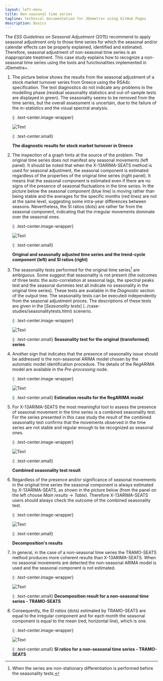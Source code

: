 ```yaml
---
layout: left-menu
title: Non-seasonal time series
tagline: technical documentation for JDemetra+ using GitHub Pages
description: Basics
---
```

The *ESS Guidelines on Seasonal Adjustment* (2015) recommend to apply
seasonal adjustment only to those time series for which the seasonal
and/or calendar effects can be properly explained, identified and
estimated. Therefore, seasonal adjustment of non-seasonal time series is
an inappropriate treatment. This case study explains how to recognize a
non-seasonal time series using the tools and functionalities implemented
in JDemetra+.

1.  The picture below shows the results from the seasonal adjustment
    of a stock market turnover series from Greece using the RSA4c
    specification. The test diagnostics do not indicate any problems in
    the modelling phase (residual seasonality statistics and
    out-of-sample tests are displayed in green). The seasonality seems
    to be removed from the time series, but the overall assessment is
    uncertain, due to the failure of the m-statistics and the visual
    spectral analysis.

	{: .text-center.image-wrapper}

	![Text](/assets/img/user-guide/UG_SA_image5.jpg)

	{: .text-center.small}
	
	**The diagnostic results for stock market turnover in Greece**

2.  The inspection of a graph hints at the source of the problem. The
    original time series does not manifest any seasonal movements (left
    panel). It should be noted that when the X-13ARIMA-SEATS method is used
    for seasonal adjustment, the seasonal component is estimated
    regardless of the properties of the original time series (right panel).
    It means that the seasonal component is estimated even if there are
    no signs of the presence of seasonal fluctuations in the time
    series. In the picture below the seasonal component (blue line) is
    moving rather than being stable and the averages for the specific months
    (red lines) are not at the same level, suggesting some intra-year
    differences between seasons. Nevertheless, the SI ratios (dots) are
    rather far from the seasonal component, indicating that the irregular
    movements dominate over the seasonal ones.

	{: .text-center.image-wrapper}

	![Text](/assets/img/user-guide/UG_SA_image6.jpg)

	{: .text-center.small}

	**Original and seasonally adjusted time series and the trend-cycle component (left) and SI ratios (right)**

3.  The seasonality tests performed for the original time series[^1] are
    ambiguous. Some suggest that seasonality is not present (the
    outcomes of three tests: the auto-correlation at seasonal lags, the
    spectral peaks test and the seasonal dummies test all indicate no
    seasonality in the original time series). These tests are available
    in the *Diagnostic* section of the output tree. The seasonality tests can be
    executed independently from the seasonal adjustment proces. The descriptions of
    these tests are given in the [*Seasonality tests*] (../case-studies/seasonalitytests.html) scenerio. 
	

	{: .text-center.image-wrapper}

	![Text](/assets/img/user-guide/UG_SA_image7.jpg)

	{: .text-center.small}
	**Seasonality test for the original (transformed) series**

4.  Another sign that indicates that the presence of seasonality issue
    should be addressed is the non-seasonal ARIMA model chosen by the
    automatic model identification procedure. The details of the
    RegARIMA model are available in the *Pre-processing* node.

	{: .text-center.image-wrapper}

	![Text](/assets/img/user-guide/UG_SA_image8.jpg)

	{: .text-center.small}
	**Estimation results for the RegARIMA model**

5.  For X-13ARIMA-SEATS the most meaningful tool to assess the presence
    of seasonal movement in the time series is a combined seasonality
    test. For the series presented in this case study the result of the
    combined seasonality test confirms that the movements observed in
    the time series are not stable and regular enough to be recognized
    as seasonal ones.

	{: .text-center.image-wrapper}

	![Text](/assets/img/user-guide/UG_SA_image9.jpg)

	{: .text-center.small}
	
	**Combined seasonality test result**

6.  Regardless of the presence and/or significance of seasonal movements
    in the original time series the seasonal component is always
    estimated by X-13ARIMA-SEATS, as shown in the picture below (from
    the panel on the left choose *Main results* → *Table*). Therefore
    X-13ARIMA-SEATS users should always check the outcome of the
    combined seasonality test.

	{: .text-center.image-wrapper}

	![Text](/assets/img/user-guide/UG_SA_image10.jpg)

	{: .text-center.small}
	
	**Decomposition's results**

7.  In general, in the case of a non-seasonal time series the TRAMO-SEATS
    method produces more coherent results than X-13ARIMA-SEATS. When no
    seasonal movements are detected the non-seasonal ARIMA model is used
    and the seasonal component is not estimated.

	{: .text-center.image-wrapper}

	![Text](/assets/img/user-guide/UG_SA_image11.jpg)

	{: .text-center.small}
	**Decomposition result for a non-seasonal time series - TRAMO-SEATS**

8.  Consequently, the *SI ratios* (dots) estimated by TRAMO-SEATS are
    equal to the irregular component and for each month the seasonal
    component is equal to the mean (red, horizontal line), which is
    one.

	{: .text-center.image-wrapper}

	![Text](/assets/img/user-guide/UG_SA_image12.jpg)

	{: .text-center.small}
	**SI ratios for a non-seasonal time series - TRAMO-SEATS**


[^1]: When the series are non-stationary differentiation is performed
    before the seasonality tests.
